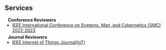 ## Services

<h4 style="margin:0 10px 0;">Conference Reviewers</h4>

<ul style="margin:0 0 5px;">
  <li><a href="https://www.ieeesmc.org/"><autocolor>IEEE International Conference on Systems, Man, and Cybernetics (SMC) 2022-2023</autocolor></a></li>
</ul>

<h4 style="margin:0 10px 0;">Journal Reviewers</h4>

<ul style="margin:0 0 20px;">
  <li><a href="https://ieee-iotj.org/"><autocolor>IEEE Internet of Things Journal(IoT)</autocolor></a></li>
</ul>
